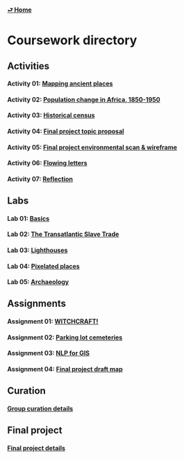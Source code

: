 [**⮐ Home**](../)

# Coursework directory

## Activities

#### Activity 01: [Mapping ancient places](../week/02_distortion/activity/mapping-ancient-places.md)
#### Activity 02: [Population change in Africa, 1850-1950](../week/04_aesthetics/activity/historic-pop-africa.md)
#### Activity 03: [Historical census](../week/05_archives-i/activity/historical-census.md)
#### Activity 04: [Final project topic proposal](../week/08_analysis-ii/activity/fp-topic-proposal.md)
#### Activity 05: [Final project environmental scan & wireframe](../week/11_analysis-iii/activity/fp-env-scan.md)
#### Activity 06: [Flowing letters](../week/12_design-ii/activity/flowing-letters.md)
#### Activity 07: [Reflection](../week/14_beyond/activity/reflection.md)

## Labs

#### Lab 01: [Basics](../week/01_intro/lab/basics-india.md)
#### Lab 02: [The Transatlantic Slave Trade](../week/03_data/lab/slave-trade.md)
#### Lab 03: [Lighthouses](../week/06_analysis-i/lab/lighthouses.md)
#### Lab 04: [Pixelated places](../week/08_analysis-ii/lab/indoeuro.md)
#### Lab 05: [Archaeology](../week/11_analysis-iii/lab/archaeology.md)

## Assignments

#### Assignment 01: [WITCHCRAFT!](../week/04_aesthetics/assignment/witchcraft.md)
#### Assignment 02: [Parking lot cemeteries](../week/07_archives-ii/assignments/parking-lot-cemeteries.md)
#### Assignment 03: [NLP for GIS](../week/10_archives-iii/assignments/nlp-for-gis.md)
#### Assignment 04: [Final project draft map](../week/13_flex/assignments/fp-draft.md)

## Curation

#### [Group curation details](../curations/README.md)

## Final project

#### [Final project details](../final-projects/README.md)
